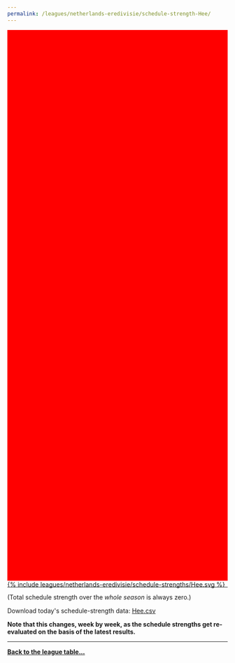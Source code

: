 ```yaml
---
permalink: /leagues/netherlands-eredivisie/schedule-strength-Hee/
---
```


<style>
.svg-wrap {
    background-color:red;
    height:0;
    padding-top:250%; /* 350px/550px */
    position: relative;
}

svg {
    background-color: white;
    height: 100%;
    display:block;
    width: 100%;
    position: absolute;
    top:0;
    left:0;
}
</style>


<div class="svg-wrap">
{% include leagues/netherlands-eredivisie/schedule-strengths/Hee.svg %}
</div>

-----

(Total schedule strength over the *whole season* is always zero.)


Download today's schedule-strength data: [Hee.csv](/assets/leagues/netherlands-eredivisie/2025/schedule-strengths/Hee.csv)

**Note that this changes, week by week, as the schedule strengths get re-evaluated on the
basis of the latest results.**

-----

[**Back to the league table...**](/leagues/netherlands-eredivisie)


